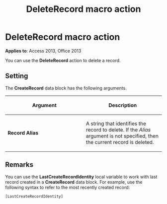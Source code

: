 ﻿---
title: DeleteRecord macro action
TOCTitle: DeleteRecord macro action
ms:assetid: c656a72c-c037-76a5-dc07-f6eccb6590dd
ms:mtpsurl: https://msdn.microsoft.com/library/Ff823132(v=office.15)
ms:contentKeyID: 48547624
ms.date: 09/18/2015
mtps_version: v=office.15
---

# DeleteRecord macro action

**Applies to**: Access 2013, Office 2013

You can use the **DeleteRecord** action to delete a record.

## Setting

The **CreateRecord** data block has the following arguments.

<table>
<colgroup>
<col style="width: 50%" />
<col style="width: 50%" />
</colgroup>
<thead>
<tr class="header">
<th><p>Argument</p></th>
<th><p>Description</p></th>
</tr>
</thead>
<tbody>
<tr class="odd">
<td><p><strong>Record Alias</strong></p></td>
<td><p>A string that identifies the record to delete. If the <em>Alias</em> argument is not specified, then the current record is deleted.</p></td>
</tr>
</tbody>
</table>

## Remarks

You can use the **LastCreateRecordIdentity** local variable to work with last record created in a **CreateRecord** data block. For example, use the following syntax to refer to the most recently created record:

`[LastCreateRecordIdentity]`


